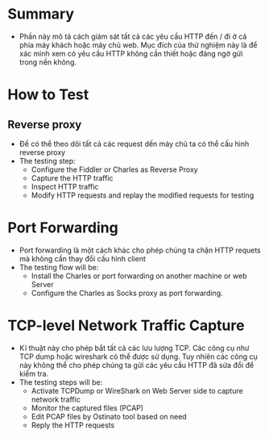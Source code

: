 # Summary
- Phần này mô tả cách giám sát tất cả các yêu cầu HTTP đến / đi ở cả phía máy khách hoặc máy chủ web. Mục đích của thử nghiệm này là để xác minh xem có yêu cầu HTTP không cần thiết hoặc đáng ngờ gửi trong nền không.
# How to Test
## Reverse proxy
- Để có thể theo dõi tất cả các request dến máy chủ ta có thể cấu hình reverse proxy 
- The testing step:
  - Configure the Fiddler or Charles as Reverse Proxy
  - Capture the HTTP traffic
  - Inspect HTTP traffic
  - Modify HTTP requests and replay the modified requests for testing
# Port Forwarding
- Port forwarding là một cách khác cho phép chúng ta chặn HTTP requets mà không cần thay đổi cấu hình client
- The testing flow will be:
  - Install the Charles or port forwarding on another machine or web Server
  - Configure the Charles as Socks proxy as port forwarding.
# TCP-level Network Traffic Capture
 - Kĩ thuật này cho phép bắt tất cả các lưu lượng TCP. Các công cụ như TCP dump hoặc wireshark có thể được sử dụng. Tuy nhiên các công cụ này không thể cho phép chúng ta gửi các yêu cầu HTTP đã sửa đổi để kiểm tra.
 - The testing steps will be:
    - Activate TCPDump or WireShark on Web Server side to capture network traffic
    - Monitor the captured files (PCAP)
    - Edit PCAP files by Ostinato tool based on need
    - Reply the HTTP requests


